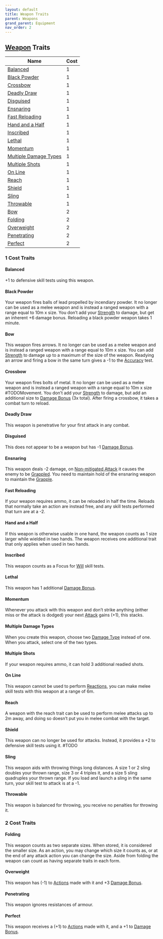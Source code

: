 ```yaml
---
layout: default
title: Weapon Traits
parent: Weapons
grand_parent: Equipment
nav_order: 2
---
```

## [Weapon](Weapons) Traits

| Name                                                | Cost |
| --------------------------------------------------- | ---- |
| [Balanced](#Balanced)                               | 1    |
| [Black Powder](#Black%20Powder)                     | 1    |
| [Crossbow](#Crossbow)                               | 1    |
| [Deadly Draw](#Deadly%20Draw)                       | 1    |
| [Disguised](#Disguised)                             | 1    | 
| [Ensnaring](#Ensnaring)                             | 1    |
| [Fast Reloading](#Fast%20Reloading)                 | 1    |
| [Hand and a Half](#Hand%20and%20a%20Half)           | 1    |
| [Inscribed](#Inscribed)                             | 1    |
| [Lethal](#Lethal)                                   | 1    |
| [Momentum](#Momentum)                               | 1    |
| [Multiple Damage Types](#Multiple%20Damage%20Types) | 1    |
| [Multiple Shots](#Multiple%20Shots)                 | 1    |
| [On Line](#On%20Line)                               | 1    |
| [Reach](#Reach)                                     | 1    |
| [Shield](#Shield)                                   | 1    |
| [Sling](#Sling)                                     | 1    |
| [Throwable](#Throwable)                             | 1    |
| [Bow](#Bow)                                         | 2    |
| [Folding](#Folding)                                 | 2    |
| [Overweight](#Overweight)                           | 2    |
| [Penetrating](#Penetrating)                         | 2    |
| [Perfect](#Perfect)                                 | 2    |

### 1 Cost Traits

#### Balanced
+1 to defensive skill tests using this weapon.

#### Black Powder
Your weapon fires balls of lead propelled by incendiary powder. It no longer can be used as a melee weapon and is instead a ranged weapon with a range equal to 10m x size. You don’t add your [Strength](Strength) to damage, but get an inherent +6 damage bonus. Reloading a black powder weapon takes 1 minute. 

#### Bow
This weapon fires arrows. It no longer can be used as a melee weapon and is instead a ranged weapon with a range equal to 10m x size. You can add [Strength](Strength) to damage up to a maximum of the size of the weapon. Readying an arrow and firing a bow in the same turn gives a -1 to the [Accuracy](Agility#Accuracy) test.

#### Crossbow
Your weapon fires bolts of metal. It no longer can be used as a melee weapon and is instead a ranged weapon with a range equal to 10m x size #TODOMovement. You don’t add your [Strength](Strength) to damage, but add an additional size to [Damage Bonus](Weapons#Damage%20Bonus) (3x total). After firing a crossbow, it takes a combat turn to reload.

#### Deadly Draw
This weapon is penetrative for your first attack in any combat.

#### Disguised
This does not appear to be a weapon but has -1 [Damage Bonus](Weapons#Damage%20Bonus).

#### Ensnaring
This weapon deals -2 damage, on [Non-mitigated Attack](Terminology#Non-mitigated%20Attack) it causes the enemy to be [Grappled](Special-Combat-Actions#grapple). You need to maintain hold of the ensnaring weapon to maintain the [Grapple](Special-Combat-Actions#grapple).

#### Fast Reloading
If your weapon requires ammo, it can be reloaded in half the time. Reloads that normally take an action are instead free, and any skill tests performed that turn are at a -2.

#### Hand and a Half
If this weapon is otherwise usable in one hand, the weapon counts as 1 size larger while wielded in two hands. The weapon receives one additional trait that only applies when used in two hands.

#### Inscribed
This weapon counts as a Focus for [Will](Spirit#Will) skill tests.    

#### Lethal
This weapon has 1 additional [Damage Bonus](Weapons#Damage%20Bonus).

#### Momentum
Whenever you attack with this weapon and don’t strike anything (either miss or the attack is dodged) your next [Attack](Terminology#Attack) gains (+1), this stacks. 

#### Multiple Damage Types
When you create this weapon, choose two [Damage Type](Weapons#Damage%20Type) instead of one. When you attack, select one of the two types.       

#### Multiple Shots
If your weapon requires ammo, it can hold 3 additional readied shots.   

#### On Line
This weapon cannot be used to perform [Reactions](Terminology#Reaction), you can make melee skill tests with this weapon at a range of 6m.

#### Reach
A weapon with the reach trait can be used to perform melee attacks up to 2m away, and doing so doesn’t put you in melee combat with the target.

#### Shield
This weapon can no longer be used for attacks. Instead, it provides a +2 to defensive skill tests using it. #TODO

#### Sling
This weapon aids with throwing things long distances. A size 1 or 2 sling doubles your thrown range, size 3 or 4 triples it, and a size 5 sling quadruples your thrown range. If you load and launch a sling in the same turn, your skill test to attack is at a -1.

#### Throwable
This weapon is balanced for throwing, you receive no penalties for throwing it.  


### 2 Cost Traits

#### Folding
This weapon counts as two separate sizes. When stored, it is considered the smaller size. As an action, you may change which size it counts as, or at the end of any attack action you can change the size. Aside from folding the weapon can count as having separate traits in each form.

#### Overweight
This weapon has (-1) to [Actions](Terminology#Action) made with it and +3 [Damage Bonus](Weapons#Damage%20Bonus). 

#### Penetrating
This weapon ignores resistances of armour.

#### Perfect
This weapon receives a (+1) to [Actions](Terminology#Action) made with it, and a +1 to [Damage Bonus](Weapons#Damage%20Bonus).